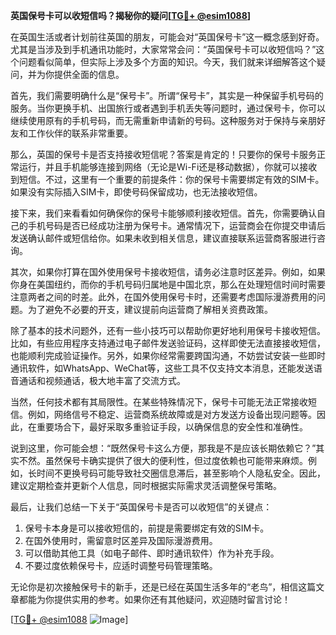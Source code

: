 **英国保号卡可以收短信吗？揭秘你的疑问[[TG💪+ @esim1088](https://t.me/s/esim1088)]**

在英国生活或者计划前往英国的朋友，可能会对“英国保号卡”这一概念感到好奇。尤其是当涉及到手机通讯功能时，大家常常会问：“英国保号卡可以收短信吗？”这个问题看似简单，但实际上涉及多个方面的知识。今天，我们就来详细解答这个疑问，并为你提供全面的信息。

首先，我们需要明确什么是“保号卡”。所谓“保号卡”，其实是一种保留手机号码的服务。当你更换手机、出国旅行或者遇到手机丢失等问题时，通过保号卡，你可以继续使用原有的手机号码，而无需重新申请新的号码。这种服务对于保持与亲朋好友和工作伙伴的联系非常重要。

那么，英国的保号卡是否支持接收短信呢？答案是肯定的！只要你的保号卡服务正常运行，并且手机能够连接到网络（无论是Wi-Fi还是移动数据），你就可以接收到短信。不过，这里有一个重要的前提条件：你的保号卡需要绑定有效的SIM卡。如果没有实际插入SIM卡，即使号码保留成功，也无法接收短信。

接下来，我们来看看如何确保你的保号卡能够顺利接收短信。首先，你需要确认自己的手机号码是否已经成功注册为保号卡。通常情况下，运营商会在你提交申请后发送确认邮件或短信给你。如果未收到相关信息，建议直接联系运营商客服进行咨询。

其次，如果你打算在国外使用保号卡接收短信，请务必注意时区差异。例如，如果你身在美国纽约，而你的手机号码归属地是中国北京，那么在处理短信时间时需要注意两者之间的时差。此外，在国外使用保号卡时，还需要考虑国际漫游费用的问题。为了避免不必要的开支，建议提前向运营商了解相关资费政策。

除了基本的技术问题外，还有一些小技巧可以帮助你更好地利用保号卡接收短信。比如，有些应用程序支持通过电子邮件发送验证码，这样即使无法直接接收短信，也能顺利完成验证操作。另外，如果你经常需要跨国沟通，不妨尝试安装一些即时通讯软件，如WhatsApp、WeChat等，这些工具不仅支持文本消息，还能发送语音通话和视频通话，极大地丰富了交流方式。

当然，任何技术都有其局限性。在某些特殊情况下，保号卡可能无法正常接收短信。例如，网络信号不稳定、运营商系统故障或是对方发送方设备出现问题等。因此，在重要场合下，最好采取多重验证手段，以确保信息的安全性和准确性。

说到这里，你可能会想：“既然保号卡这么方便，那我是不是应该长期依赖它？”其实不然。虽然保号卡确实提供了很大的便利性，但过度依赖也可能带来麻烦。例如，长时间不更换号码可能导致社交圈信息滞后，甚至影响个人隐私安全。因此，建议定期检查并更新个人信息，同时根据实际需求灵活调整保号策略。

最后，让我们总结一下关于“英国保号卡是否可以收短信”的关键点：
1. 保号卡本身是可以接收短信的，前提是需要绑定有效的SIM卡。
2. 在国外使用时，需留意时区差异及国际漫游费用。
3. 可以借助其他工具（如电子邮件、即时通讯软件）作为补充手段。
4. 不要过度依赖保号卡，应适时调整号码管理策略。

无论你是初次接触保号卡的新手，还是已经在英国生活多年的“老鸟”，相信这篇文章都能为你提供实用的参考。如果你还有其他疑问，欢迎随时留言讨论！

[[TG💪+ @esim1088](https://t.me/s/esim1088) ![Image](https://i.postimg.cc/4NQfJmqS/Snipaste-2025-05-13-00-14-12.png)]